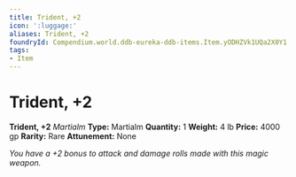 ```yaml
---
title: Trident, +2
icon: ':luggage:'
aliases: Trident, +2
foundryId: Compendium.world.ddb-eureka-ddb-items.Item.yODHZVk1UQa2X0Y1
tags:
- Item
---
```


# Trident, +2

**Trident, +2**
_Martialm_
**Type:** Martialm
**Quantity:** 1
**Weight:** 4 lb
**Price:** 4000 gp
**Rarity:** Rare
**Attunement:** None

*You have a +2 bonus to attack and damage rolls made with this magic weapon.*